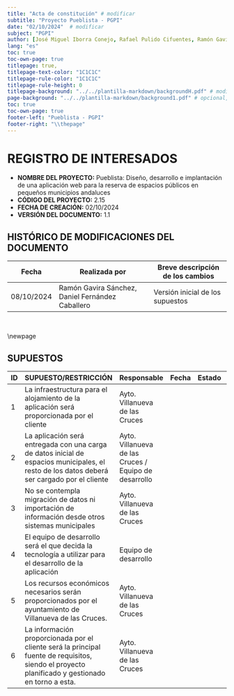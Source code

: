 ```yaml
---
title: "Acta de constitución" # modificar 
subtitle: "Proyecto Pueblista - PGPI" 
date: "02/10/2024"  # modificar
subject: "PGPI" 
author: [José Miguel Iborra Conejo, Rafael Pulido Cifuentes, Ramón Gavira Sánchez, Antonio Macías Ferrera, Daniel Fernández Caballero] 
lang: "es"
toc: true
toc-own-page: true
titlepage: true,
titlepage-text-color: "1C1C1C"
titlepage-rule-color: "1C1C1C"
titlepage-rule-height: 0
titlepage-background: "../../plantilla-markdown/backgroundH.pdf" # modificar si el doc es horizontal
page-background: "../../plantilla-markdown/background1.pdf" # opcional, para fondo pagina
toc: true
toc-own-page: true
footer-left: "Pueblista - PGPI"
footer-right: "\\thepage"
---
```



# REGISTRO DE INTERESADOS

- **NOMBRE DEL PROYECTO:** Pueblista: Diseño, desarrollo e implantación de una aplicación web para la reserva de espacios públicos en pequeños municipios andaluces
- **CÓDIGO DEL PROYECTO:** 2.15
- **FECHA DE CREACIÓN:** 02/10/2024
- **VERSIÓN DEL DOCUMENTO:** 1.1


## HISTÓRICO DE MODIFICACIONES DEL DOCUMENTO
|Fecha	|Realizada por	|Breve descripción de los cambios
| ----- | ------------- | ----------------- |
|08/10/2024	| Ramón Gavira Sánchez, Daniel Fernández Caballero	| Versión inicial de los supuestos |

<br>

\newpage

## SUPUESTOS

| ID  | SUPUESTO/RESTRICCIÓN                                                                 | Responsable                         | Fecha | Estado | Comentarios |
|-----|--------------------------------------------------------------------------------------|-------------------------------------|-------------|--------|-------------|
| 1   | La infraestructura para el alojamiento de la aplicación será proporcionada por el cliente | Ayto. Villanueva de las Cruces      |             |        |             |
| 2   | La aplicación será entregada con una carga de datos inicial de espacios municipales, el resto de los datos deberá ser cargado por el cliente | Ayto. Villanueva de las Cruces / Equipo de desarrollo |             |        |             |
| 3   | No se contempla migración de datos ni importación de información desde otros sistemas municipales | Ayto. Villanueva de las Cruces      |             |        |             |
| 4   | El equipo de desarrollo será el que decida la tecnología a utilizar para el desarrollo de la aplicación | Equipo de desarrollo                |             |        |             |
| 5   | Los recursos económicos necesarios serán proporcionados por el ayuntamiento de Villanueva de las Cruces. | Ayto. Villanueva de las Cruces      |             |        |             |
| 6   | La información proporcionada por el cliente será la principal fuente de requisitos, siendo el proyecto planificado y gestionado en torno a esta. | Ayto. Villanueva de las Cruces      |             |        |             |
